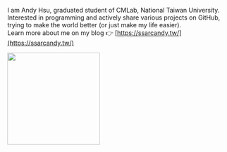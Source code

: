 I am Andy Hsu, graduated student of CMLab, National Taiwan University.  
Interested in programming and actively share various projects on GitHub, trying to make the world better (or just make my life easier).  
Learn more about me on my blog 👉 [https://ssarcandy.tw/](https://ssarcandy.tw/)

<a href="https://github.com/SSARCandy?tab=repositories">
  <img align="center" height="210px" src="https://github-readme-stats.ssarcandy.vercel.app/api/top-langs?username=ssarcandy&layout=compact&hide=jupyter+notebook,TeX,HTML,css&hide_border=true" />
</a>
